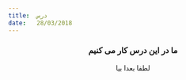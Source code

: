 ```yaml
---
title:  درس
date:   28/03/2018
---
```


### <center>ما در این درس کار می کنیم</center>
<center>لطفا بعدا بیا</center>